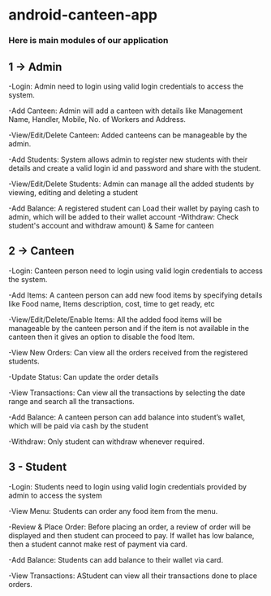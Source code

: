 # android-canteen-app

### Here is main modules of our application

## 1 -> Admin

-Login: Admin need to login using valid login credentials to access the system.

-Add Canteen: Admin will add a canteen with details like Management Name, Handler, Mobile, No. of Workers and Address.

-View/Edit/Delete Canteen: Added canteens can be manageable by the admin.

-Add Students:  System allows admin to register new students with their details and create a valid login id and password and share with the student.

-View/Edit/Delete Students: Admin can manage all the added students by viewing, editing and deleting a student

-Add Balance: A registered student can Load their wallet by paying cash to admin, which will be added to their wallet account
-Withdraw: Check student's account and withdraw amount) & Same for canteen 

## 2 -> Canteen

-Login: Canteen person need to login using valid login credentials to access the system.

-Add Items: A canteen person can add new food items by specifying details like Food name, Items description, cost, time to get ready, etc

-View/Edit/Delete/Enable Items: All the added food items will be manageable by the canteen person and if the item is not available in the canteen then it gives an option to disable the food Item.

-View New Orders: Can view all the orders received from the registered students.

-Update Status: Can update the order details

-View Transactions: Can view all the transactions by selecting the date range and search all the transactions.

-Add Balance: A canteen person can add balance into student’s wallet, which will be paid via cash by the student

-Withdraw: Only student can withdraw whenever required.

## 3 - Student

-Login: Students need to login using valid login credentials provided by admin to access the system

-View Menu: Students can order any food item from the menu.

-Review & Place Order: Before placing an order, a review of order will be displayed and then student can proceed to pay. If wallet has low balance, then a student cannot make rest of payment via card.

-Add Balance: Students can add balance to their wallet via card.

-View Transactions: AStudent can view all their transactions done to place orders. 
